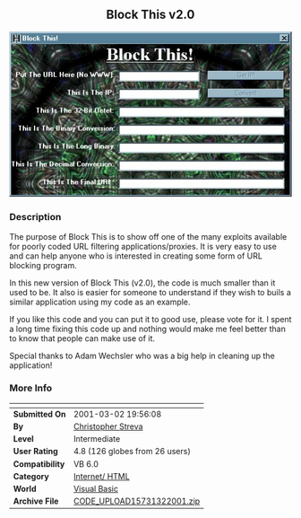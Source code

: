 ﻿<div align="center">

## Block This v2\.0

<img src="PIC2001322016289757.jpg">
</div>

### Description

The purpose of Block This is to show off one of the many exploits available for poorly coded URL filtering applications/proxies. It is very easy to use and can help anyone who is interested in creating some form of URL blocking program.

In this new version of Block This (v2.0), the code is much smaller than it used to be. It also is easier for someone to understand if they wish to buils a similar application using my code as an example.

If you like this code and you can put it to good use, please vote for it. I spent a long time fixing this code up and nothing would make me feel better than to know that people can make use of it.

Special thanks to Adam Wechsler who was a big help in cleaning up the application!
 
### More Info
 


<span>             |<span>
---                |---
**Submitted On**   |2001-03-02 19:56:08
**By**             |[Christopher Streva](https://github.com/Planet-Source-Code/PSCIndex/blob/master/ByAuthor/christopher-streva.md)
**Level**          |Intermediate
**User Rating**    |4.8 (126 globes from 26 users)
**Compatibility**  |VB 6\.0
**Category**       |[Internet/ HTML](https://github.com/Planet-Source-Code/PSCIndex/blob/master/ByCategory/internet-html__1-34.md)
**World**          |[Visual Basic](https://github.com/Planet-Source-Code/PSCIndex/blob/master/ByWorld/visual-basic.md)
**Archive File**   |[CODE\_UPLOAD15731322001\.zip](https://github.com/Planet-Source-Code/christopher-streva-block-this-v2-0__1-21467/archive/master.zip)








